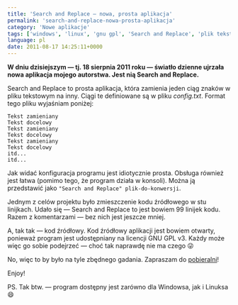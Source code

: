 ```yaml
---
title: 'Search and Replace — nowa, prosta aplikacja'
permalink: 'search-and-replace-nowa-prosta-aplikacja'
category: 'Nowe aplikacje'
tags: ['windows', 'linux', 'gnu gpl', 'Search and Replace', 'plik tekstowy', 'GNU GPL v3', 'txt', 'aplikacja', 'nowa', 'kod źródłowy']
language: pl
date: 2011-08-17 14:25:11+0000
---
```


**W dniu dzisiejszym — tj. 18 sierpnia 2011 roku — światło dzienne ujrzała nowa aplikacja mojego autorstwa. Jest nią Search and Replace.**

Search and Replace to prosta aplikacja, która zamienia jeden ciąg znaków w pliku tekstowym na inny. Ciągi te definiowane są w pliku *config.txt*. Format tego pliku wyjaśniam poniżej:

```plain
Tekst zamieniany
Tekst docelowy
Tekst zamieniany
Tekst docelowy
Tekst zamieniany
Tekst docelowy
itd...
itd...
```

Jak widać konfiguracja programu jest idiotycznie prosta. Obsługa również jest łatwa (pomimo tego, że program działa w konsoli). Można ją przedstawić jako `"Search and Replace" plik-do-konwersji`.

Jednym z celów projektu było zmieszczenie kodu źródłowego w stu linijkach. Udało się — Search and Replace to jest bowiem 99 linijek kodu. Razem z komentarzami — bez nich jest jeszcze mniej.

A, tak tak — kod źródłowy. Kod źródłowy aplikacji jest bowiem otwarty, ponieważ program jest udostępniany na licencji GNU GPL v3. Każdy może więc go sobie podejrzeć — choć tak naprawdę nie ma czego 😜

No, więc to by było na tyle zbędnego gadania. Zapraszam do [pobieralni](https://github.com/m4tx/search-and-replace/releases/tag/v1.0)!

Enjoy!

PS. Tak btw. — program dostępny jest zarówno dla Windowsa, jak i Linuksa 😄
